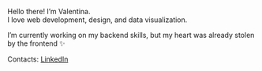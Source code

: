 Hello there! I’m Valentina.<br>
I love web development, design, and data visualization.

I’m currently working on my backend skills, but my heart was already stolen by the frontend :sparkles:

Contacts: [LinkedIn](https://www.linkedin.com/in/valentinapezzi)
